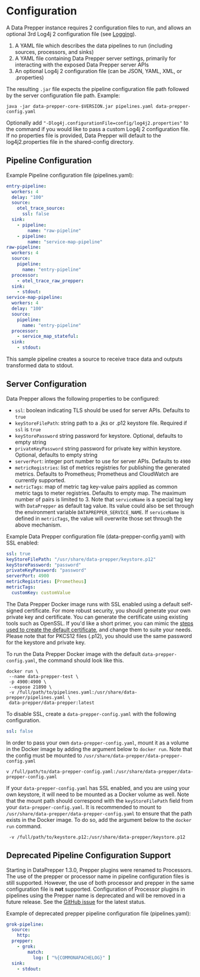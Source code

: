 # Configuration
A Data Prepper instance requires 2 configuration files to run, and allows an optional 3rd Log4j 2 configuration file (see [Logging](logs.md)).

1. A YAML file which describes the data pipelines to run (including sources, processors, and sinks)
2. A YAML file containing Data Prepper server settings, primarily for interacting with the exposed Data Prepper server APIs
3. An optional Log4j 2 configuration file (can be JSON, YAML, XML, or .properties)

The resulting `.jar` file expects the pipeline configuration file path followed by the server configuration file path. Example:
```
java -jar data-prepper-core-$VERSION.jar pipelines.yaml data-prepper-config.yaml
```

Optionally add `"-Dlog4j.configurationFile=config/log4j2.properties"` to the command if you would like to pass a custom Log4j 2 configuration file. If no properties file is provided, Data Prepper will default to the log4j2.properties file in the shared-config directory.

## Pipeline Configuration

Example Pipeline configuration file (pipelines.yaml):

```yaml
entry-pipeline:
  workers: 4
  delay: "100"
  source:
    otel_trace_source:
      ssl: false
  sink:
    - pipeline:
        name: "raw-pipeline"
    - pipeline:
        name: "service-map-pipeline"
raw-pipeline:
  workers: 4
  source:
    pipeline:
      name: "entry-pipeline"
  processor:
    - otel_trace_raw_prepper:
  sink:
    - stdout:
service-map-pipeline:
  workers: 4
  delay: "100"
  source:
    pipeline:
      name: "entry-pipeline"
  processor:
    - service_map_stateful:
  sink:
    - stdout:
```
This sample pipeline creates a source to receive trace data and outputs transformed data to stdout. 


## Server Configuration
Data Prepper allows the following properties to be configured:

* `ssl`: boolean indicating TLS should be used for server APIs. Defaults to `true`
* `keyStoreFilePath`: string path to a .jks or .p12 keystore file. Required if `ssl` is `true`
* `keyStorePassword` string password for keystore. Optional, defaults to empty string
* `privateKeyPassword` string password for private key within keystore. Optional, defaults to empty string
* `serverPort`: integer port number to use for server APIs. Defaults to `4900`
* `metricRegistries`: list of metrics registries for publishing the generated metrics. Defaults to Prometheus; Prometheus and CloudWatch are currently supported.
* `metricTags`: map of metric tag key-value pairs applied as common metric tags to meter registries. Defaults to empty map. The maximum number of pairs is limited to 3. Note that `serviceName` is a special tag key with `DataPrepper` as default tag value. Its value could also be set through the environment variable `DATAPREPPER_SERVICE_NAME`. If `serviceName` is defined in `metricTags`, the value will overwrite those set through the above mechanism.

Example Data Prepper configuration file (data-prepper-config.yaml) with SSL enabled:

```yaml
ssl: true
keyStoreFilePath: "/usr/share/data-prepper/keystore.p12"
keyStorePassword: "password"
privateKeyPassword: "password"
serverPort: 4900
metricRegistries: [Prometheus]
metricTags:
  customKey: customValue
```

The Data Prepper Docker image runs with SSL enabled using a default self-signed certificate. 
For more robust security, you should generate your own private key and certificate. 
You can generate the certificate using existing tools such as OpenSSL. 
If you'd like a short primer, you can mimic the [steps used to create the default certificate](https://github.com/opensearch-project/data-prepper/tree/main/release/docker/config/README.md), and change them to suite your needs. 
Please note that for PKCS12 files (.p12), you should use the same password for the keystore and private key.

To run the Data Prepper Docker image with the default `data-prepper-config.yaml`, the command should look like this.

```
docker run \
 --name data-prepper-test \
 -p 4900:4900 \
 --expose 21890 \
 -v /full/path/to/pipelines.yaml:/usr/share/data-prepper/pipelines.yaml \
 data-prepper/data-prepper:latest
```

To disable SSL, create a `data-prepper-config.yaml` with the following configuration.

```yaml
ssl: false
```

In order to pass your own `data-prepper-config.yaml`, mount it as a volume in the Docker image by adding the argument below to `docker run`. Note that the config must be mounted to `/usr/share/data-prepper/data-prepper-config.yaml`

```
v /full/path/to/data-prepper-config.yaml:/usr/share/data-prepper/data-prepper-config.yaml
```

If your `data-prepper-config.yaml` has SSL enabled, and you are using your own keystore, it will need to be mounted as a Docker volume as well. Note that the mount path should correspond with
the `keyStoreFilePath` field from your `data-prepper-config.yaml`. It is recommended to mount to `/usr/share/data-prepper/data-prepper-config.yaml` to ensure that the path exists in the Docker image.
To do so, add the argument below to the `docker run` command.

```
 -v /full/path/to/keystore.p12:/usr/share/data-prepper/keystore.p12
```

## Deprecated Pipeline Configuration Support

Starting in DataPrepper 1.3.0, Prepper plugins were renamed to Processors. The use of the prepper or processor name in pipeline configuration files is still supported. However, the use of both processor and prepper in the same configuration file is **not** supported. Configuration of Processor plugins in pipelines using the Prepper name is deprecated and will be removed in a future release. See the [GitHub issue](https://github.com/opensearch-project/data-prepper/issues/619) for the latest status.

Example of deprecated prepper pipeline configuration file (pipelines.yaml):
```yaml
grok-pipeline:
  source:
    http:
  prepper:
    - grok:
        match:
          log: [ "%{COMMONAPACHELOG}" ]
  sink:
    - stdout:
```
